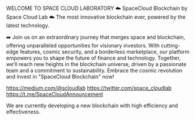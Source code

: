 WELCOME TO SPACE CLOUD LABORATORY
☁️ SpaceCloud Blockchain by Space Cloud Lab ☁️
The most innovative blockchain ever, powered by the latest technology.

➡️ Join us on an extraordinary journey that merges space and blockchain, offering unparalleled opportunities for visionary investors. 
With cutting-edge features, cosmic security, and a borderless marketplace, our platform empowers you to shape the future of finance and technology. 
Together, we'll reach new heights in the blockchain universe, driven by a passionate team and a commitment to sustainability. Embrace the cosmic revolution and invest in "SpaceCloud Blockchain" now!

https://medium.com/@scloudlab
https://twitter.com/space_cloudlab
https://t.me/SpaceCloudAnnouncement

We are currently developing a new blockchain with high efficiency and effectiveness.
